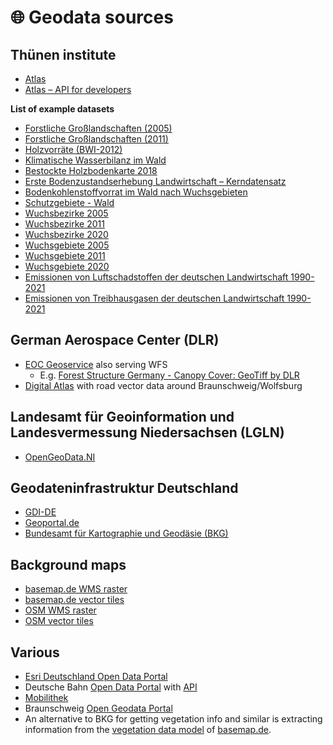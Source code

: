# 🌐 Geodata sources

## Thünen institute

+ [Atlas](https://atlas.thuenen.de/)
+ [Atlas – API for developers](https://atlas.thuenen.de/developer/)

**List of example datasets**
+ [Forstliche Großlandschaften (2005)](https://atlas.thuenen.de/layers/wgwb:geonode:wgwb_forstl_gl_2005)
+ [Forstliche Großlandschaften (2011)](https://atlas.thuenen.de/layers/wgwb:geonode:wgwb_forstl_gl_2011)
+ [Holzvorräte (BWI-2012)](https://atlas.thuenen.de/layers/bwi3-tnr-voll3-shp:geonode:bwi3-tnr-voll3-shp_GVs_ReinbestandGattung_mitSp_PolyVar)
+ [Klimatische Wasserbilanz im Wald](https://atlas.thuenen.de/layers/waldatlas_oeko:geonode:waldatlas_oeko_v_oeko_wasser_kliwa)
+ [Bestockte Holzbodenkarte 2018](https://atlas.thuenen.de/layers/fnews_holzbodenmaske_2018_32632:geonode:fnews_holzbodenmaske_2018_32632)
+ [Erste Bodenzustandserhebung Landwirtschaft – Kerndatensatz](https://atlas.thuenen.de/layers/geonode_data_ingest:geonode:bze_lw_standorte_verschleiert)
+ [Bodenkohlenstoffvorrat im Wald nach Wuchsgebieten](https://atlas.thuenen.de/layers/waldatlas_bze:geonode:waldatlas_bze_v_bze_c_vorrat1)
+ [Schutzgebiete - Wald](https://atlas.thuenen.de/layers/waldatlas_schutzgebiete_wald:geonode:waldatlas_schutzgebiete_wald_Trinkwasserschutzgebiete)
+ [Wuchsbezirke 2005](https://atlas.thuenen.de/layers/wgwb:geonode:wgwb_wuchsbezirke_2005)
+ [Wuchsbezirke 2011](https://atlas.thuenen.de/layers/wgwb:geonode:wgwb_wuchsbezirke_2011)
+ [Wuchsbezirke 2020](https://atlas.thuenen.de/layers/wgwb:geonode:wgwb_wb_2020)
+ [Wuchsgebiete 2005](https://atlas.thuenen.de/layers/wgwb:geonode:wgwb_wuchsgebiete_2005)
+ [Wuchsgebiete 2011](https://atlas.thuenen.de/layers/wgwb:geonode:wgwb_wuchsgebiete_2011)
+ [Wuchsgebiete 2020](https://atlas.thuenen.de/layers/wgwb:geonode:wgwb_wg_2020)
+ [Emissionen von Luftschadstoffen der deutschen Landwirtschaft 1990-2021](https://atlas.thuenen.de/layers/geonode_data_ingest:geonode:emissionen_lawi_1990_2021_luftschadstoffe)
+ [Emissionen von Treibhausgasen der deutschen Landwirtschaft 1990-2021](https://atlas.thuenen.de/layers/geonode_data_ingest:geonode:emissionen_lawi_1990_2021_thg)

## German Aerospace Center (DLR)
+ [EOC Geoservice](https://geoservice.dlr.de/web/services) also serving WFS
  + E.g. [Forest Structure Germany - Canopy Cover: GeoTiff by DLR](https://geoservice.dlr.de/eoc/ogc/stac/v1/collections/FOREST_STRUCTURE_DE_COVER_P1Y/items/2022_cover_FS_Germany)
+ [Digital Atlas](https://ts.dlr.de/geonetwork/) with road vector data around Braunschweig/Wolfsburg

## Landesamt für Geoinformation und Landesvermessung Niedersachsen (LGLN)
+ [OpenGeoData.NI](https://opengeodata.lgln.niedersachsen.de/)

## Geodateninfrastruktur Deutschland
+ [GDI-DE](https://gdk.gdi-de.org/gdi-de/srv/eng/)
+ [Geoportal.de](https://www.geoportal.de/)
+ [Bundesamt für Kartographie und Geodäsie (BKG)](https://gdz.bkg.bund.de/index.php/default/open-data.html)

## Background maps
+ [basemap.de WMS raster](https://basemap.de/en/web_raster/)
+ [basemap.de vector tiles](https://basemap.de/en/web-vektor/)
+ [OSM WMS raster](https://www.terrestris.de/de/openstreetmap-wms/)
+ [OSM vector tiles](https://www.terrestris.de/en/osm-vectortiles/)

## Various

+ [Esri Deutschland Open Data Portal](https://opendata-esridech.hub.arcgis.com/search)
+ Deutsche Bahn [Open Data Portal](https://data.deutschebahn.com/dataset.groups.datasets.html) with [API](https://data.deutschebahn.com/dataset.groups.apis.html)
+ [Mobilithek](https://mobilithek.info/offers)
+ Braunschweig [Open Geodata Portal](https://www.braunschweig.de/leben/stadtplanung_bauen/geoinformationen/opengeodata.php)
+ An alternative to BKG for getting vegetation info and similar is extracting information from the [vegetation data model](https://basemap.de/dienste/opendata/basisviews_bdlm_datenmodell.html#vegetationsflaeche_bdlm) of [basemap.de](https://basemap.de/).
